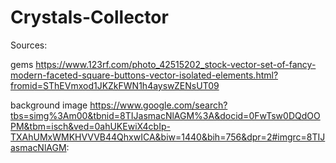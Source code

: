 # Crystals-Collector

Sources:

gems
https://www.123rf.com/photo_42515202_stock-vector-set-of-fancy-modern-faceted-square-buttons-vector-isolated-elements.html?fromid=SThEVmxod1JKZkFWN1h4ayswZENsUT09

background image
https://www.google.com/search?tbs=simg%3Am00&tbnid=8TIJasmacNlAGM%3A&docid=0FwTsw0DQdOOPM&tbm=isch&ved=0ahUKEwiX4cbIp-TXAhUMxWMKHVVVB44QhxwICA&biw=1440&bih=756&dpr=2#imgrc=8TIJasmacNlAGM: